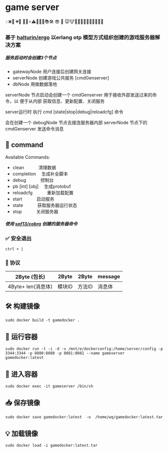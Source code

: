 # game server

💡❌💙 💔💜 💚💬⭐️⚠️💃🏻📄📚🛠 😎 🔧 🐭🐮🐯🐇🐉🐍🐎🐑🐒🐔🐶🐷

### 基于  [halturin/ergo](https://github.com/sanderland/katrain) 以erlang otp 模型方式组织创建的游戏服务器解决方案

##### 服务启动时会创建3个节点 

- gatewayNode 用户连接后创建网关连接
- serverNode  创建游戏公共服务 [cmdGenserver]
- dbNode      用做数据落地

serverNode 节点启动会创建一个 cmdGenserver 用于接收外部发送过来的命令，以
便于从内部 获取信息、更新配置、关闭服务

server运行时 执行 cmd [state|stop|debug|reloadcfg] 命令 

会在创建一个 debugNode 节点去接连服务器内部 serverNode 节点下的 cmdGenserver 发送命令消息


 



## 🔨 command
Available Commands:
-  clean       &emsp;&emsp;&emsp;清理数据
-  completion  &emsp;生成补全脚本
-  debug       &emsp;&emsp;&emsp;控制台
-  pb  [int] [obj]         &emsp;生成protobuf 
-  reloadcfg   &emsp;&emsp;&emsp;重新加载配置
-  start       &emsp;&emsp;&emsp;启动服务
-  state       &emsp;&emsp;&emsp;获取服务器运行状态
-  stop        &emsp;&emsp;&emsp;关闭服务器
##### 使用 [spf13/cobra](https://github.com/spf13/cobra)  创建的服务器命令
 


### ✅ 安全退出
    ctrl + | 
  

### 📄 协议
|  2Byte (包长)  | 2Byte  |  2Byte | message|
|  ----  | ----  |----  |----  |
| 4Byte+ len(消息体)  | 模块ID | 方法ID | 消息体|


  
## 🛠 构建镜像 
```
sudo docker build -t gamedocker .
```

## 🏃 运行容器  
```
sudo docker run -t -i -d -v /mnt/e/dockerconfig:/home/server/config -p 3344:3344 -p 8080:8080 -p 8081:8081 --name gameserver  gamedocker:latest
```

## 📝 进入容器 
```
sudo docker exec -it gameserver /bin/sh
```

## 📥 保存镜像
```
sudo docker save gamedocker:latest  -o  /home/wq/gamedocker:latest.tar
```
## 💡  加载镜像
```
sudo docker load -i gamedocker:latest.tar
```
